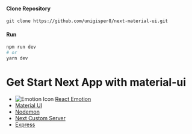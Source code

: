 #### Clone Repository

```
git clone https://github.com/unigisper8/next-material-ui.git
```

#### Run

```bash
npm run dev
# or
yarn dev
```

# Get Start Next App with material-ui

- ![Emotion Icon](https://github.com/unigisper8/assets/blob/main/icons/emotion.png|width=40px) [React Emotion](https://emotion.sh/docs/introduction)
- [Material UI](https://mui.com/material-ui/getting-started/installation/)
- [Nodemon](https://nodemon.io/)
- [Next Custom Server](https://nextjs.org/docs/advanced-features/custom-server)
- [Express](https://expressjs.com/en/starter/installing.html)
